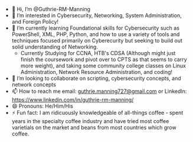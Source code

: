 - 👋 Hi, I’m @Guthrie-RM-Manning
- 👀 I’m interested in Cybersecurity, Networking, System Administration, and Foreign Policy!
- 🌱 I’m currently learning Foundational skills for Cybersecurity such as PowerShell, XML, PHP, Python, and how to use a variety of tools and techniques focused primarily on Cyberecurity but seeking to build out solid understanding of Networking.
    - Currently Studying for CCNA, HTB's CDSA (Although might just finish the coursework and pivot over to CPTS as that seems to carry more weight), and taking some community college classes on Linux Administration, Network Resource Administration, and coding! 
- 💞️ I’m looking to collaborate on scripting, cybersecurity concepts, and network concepts
- 📫 How to reach me email: guthrie.manning727@gmail.com or LinkedIn: https://www.linkedin.com/in/guthrie-rm-manning/
- 😄 Pronouns: He/Him/His
- ⚡ Fun fact: I am ridicuously knowledgeable of all-things coffee - spent years in the specialty coffee industry and have tried most coffee varietials on the market and beans from most countries which grow coffee. 

<!---
Guthrie-RM-Manning/Guthrie-RM-Manning is a ✨ special ✨ repository because its `README.md` (this file) appears on your GitHub profile.
You can click the Preview link to take a look at your changes.
--->
